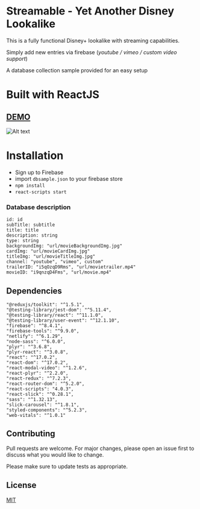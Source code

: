 # Streamable - Yet Another Disney Lookalike

This is a fully functional Disney+ lookalike with streaming capabilities.

Simply add new entries via firebase (*youtube / vimeo / custom video support*)

A database collection sample provided for an easy setup

# Built with ReactJS 

## <a href="https://streamable.netlify.app/" target="_blank">DEMO</a>
![Alt text](/screenshot.png?raw=true "Screenshot")


# Installation

- Sign up to Firebase
- import ```dbsample.json``` to your firebase store
- ```npm install```
- ```react-scripts start```


### Database description

```
id: id
subTitle: subtitle
title: title
description: string
type: string
backgroundImg: "url/movieBackgroundImg.jpg"
cardImg: "url/movieCardImg.jpg"
titleImg: "url/movieTitleImg.jpg"
channel: "youtube", "vimeo", custom"
trailerID: "i5qOzqD9Rms", "url/movietrailer.mp4"
movieID: "i9qnzqD4Fms", "url/movie.mp4"
```



## Dependencies
    "@reduxjs/toolkit": "^1.5.1",
    "@testing-library/jest-dom": "^5.11.4",
    "@testing-library/react": "^11.1.0",
    "@testing-library/user-event": "^12.1.10",
    "firebase": "^8.4.1",
    "firebase-tools": "^9.9.0",
    "netlify": "^6.1.29",
    "node-sass": "^6.0.0",
    "plyr": "^3.6.8",
    "plyr-react": "^3.0.8",
    "react": "^17.0.2",
    "react-dom": "^17.0.2",
    "react-modal-video": "^1.2.6",
    "react-plyr": "^2.2.0",
    "react-redux": "^7.2.3",
    "react-router-dom": "^5.2.0",
    "react-scripts": "4.0.3",
    "react-slick": "^0.28.1",
    "sass": "^1.32.13",
    "slick-carousel": "^1.8.1",
    "styled-components": "^5.2.3",
    "web-vitals": "^1.0.1"



## Contributing
Pull requests are welcome. For major changes, please open an issue first to discuss what you would like to change.

Please make sure to update tests as appropriate.

## License
[MIT](https://choosealicense.com/licenses/mit/)
